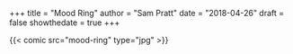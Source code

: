 +++
title = "Mood Ring"
author = "Sam Pratt"
date = "2018-04-26"
draft = false
showthedate = true
+++

{{< comic src="mood-ring" type="jpg" >}}
